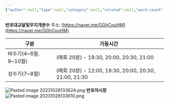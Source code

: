 ```yaml
---
{"author":null,"type":null,"category":null,"related":null,"word-count":null,"dg-publish":true,"dg-hide":true,"tags":null,"deck":null,"anki tags":null,"title":"반표한강","permalink":"//","hide":true,"dgPassFrontmatter":true}
---
```


**반포대교달빛무지개분수**
주소: [https://naver.me/GGhCouHM](https://naver.me/GGhCouHM)

| 구분                  | 가동시간                                               |
| --------------------- | ------------------------------------------------------ |
| 비수기(4~6월, 9~10월) | (매회 20분) - 19:30, 20:00, 20:30, 21:00               |
| 성수기(7~8월)         | (매회 20분) - 12:00, 19:30, 20:00, 20:30, 21:00, 21:30 |

![Pasted image 20231028133624.png](/img/user/4.%20RESOURCE/attachments/Pasted%20image%2020231028133624.png)
**반포야시장**
![Pasted image 20231028133610.png](/img/user/4.%20RESOURCE/attachments/Pasted%20image%2020231028133610.png)
